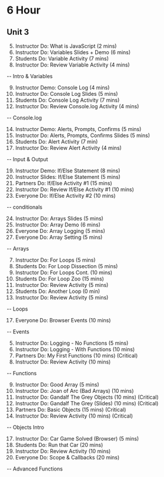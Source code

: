 # 6 Hour

## Unit 3

5. Instructor Do: What is JavaScript (2 mins)
6. Instructor Do: Variables Slides + Demo (6 mins)
7. Students Do: Variable Activity (7 mins)
8. Instructor Do: Review Variable Activity (4 mins)

-- Intro & Variables

9. Instructor Demo: Console Log (4 mins)
10. Instructor Do: Console Log Slides (5 mins)
11. Students Do: Console Log Activity (7 mins)
12. Instructor Do: Review Console.log Activity (4 mins)

-- Console.log

14. Instructor Demo: Alerts, Prompts, Confirms (5 mins)
15. Instructor Do: Alerts, Prompts, Confirms Slides (5 mins)
16. Students Do: Alert Activity (7 min)
17. Instructor Do: Review Alert Activity (4 mins)

-- Input & Output

19. Instructor Demo: If/Else Statement (8 mins)
20. Instructor Slides: If/Else Statement (5 mins)
21. Partners Do: If/Else Activity #1 (15 mins)
22. Instructor Do: Review If/Else Activity #1 (10 mins)
23. Everyone Do: If/Else Activity #2 (10 mins)

-- conditionals

24. Instructor Do: Arrays Slides (5 mins)
25. Instructor Do: Array Demo (6 mins)
5. Everyone Do: Array Logging (5 mins)
6. Everyone Do: Array Setting (5 mins)

-- Arrays

7. Instructor Do: For Loops (5 mins)
8. Students Do: For Loop Dissection (5 mins)
9. Instructor Do: For Loops Cont. (10 mins)
10. Students Do: For Loop Zoo (15 mins)
11. Instructor Do: Review Activity (5 mins)
13. Students Do: Another Loop (0 min)
14. Instructor Do: Review Activity (5 mins)

-- Loops

17. Everyone Do: Browser Events (10 mins)

-- Events

5. Instructor Do: Logging - No Functions (5 mins)
6. Instructor Do: Logging - With Functions (10 mins)
7. Partners Do: My First Functions (10 mins) (Critical)
8. Instructor Do: Review Activity (10 mins)

-- Functions

9. Instructor Do: Good Array (5 mins)
10. Instructor Do: Joan of Arc (Bad Arrays) (10 mins)
11. Instructor Do: Gandalf The Grey Objects (10 mins) (Critical)
12. Instructor Do: Gandalf The Grey (Slides) (10 mins) (Critical)
14. Partners Do: Basic Objects (15 mins) (Critical)
16. Instructor Do: Review Activity (10 mins) (Critical)

-- Objects Intro

17. Instructor Do: Car Game Solved (Browser) (5 mins)
18. Students Do: Run that Car (20 mins)
19. Instructor Do: Review Activity (10 mins)
20. Everyone Do: Scope & Callbacks (20 mins)

-- Advanced Functions